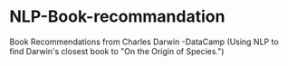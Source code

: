 # NLP-Book-recommandation

Book Recommendations from Charles Darwin
-DataCamp (Using NLP to find Darwin's closest
book to "On the Origin of Species.")
